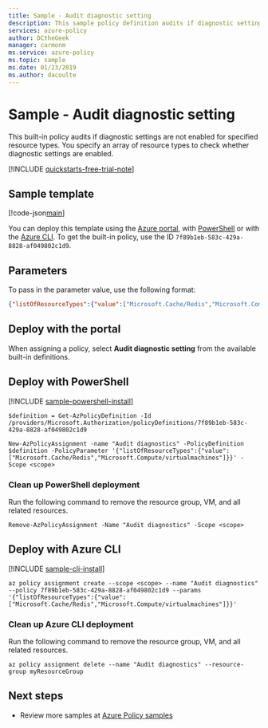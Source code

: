 ```yaml
---
title: Sample - Audit diagnostic setting
description: This sample policy definition audits if diagnostic settings not enabled for specified resource types.
services: azure-policy
author: DCtheGeek
manager: carmonm
ms.service: azure-policy
ms.topic: sample
ms.date: 01/23/2019
ms.author: dacoulte
---
```

# Sample - Audit diagnostic setting

This built-in policy audits if diagnostic settings are not enabled for specified resource types. You specify an array of resource types to check whether diagnostic settings are enabled.

[!INCLUDE [quickstarts-free-trial-note](../../../../includes/quickstarts-free-trial-note.md)]

## Sample template

[!code-json[main](../../../../policy-templates/samples/Monitoring/audit-diagnostic-setting/azurepolicy.json "Audit diagnostic setting")]

You can deploy this template using the [Azure portal](#deploy-with-the-portal), with [PowerShell](#deploy-with-powershell) or with the [Azure CLI](#deploy-with-azure-cli). To get the built-in policy, use the ID `7f89b1eb-583c-429a-8828-af049802c1d9`.

## Parameters

To pass in the parameter value, use the following format:

```json
{"listOfResourceTypes":{"value":["Microsoft.Cache/Redis","Microsoft.Compute/virtualmachines"]}}
```

## Deploy with the portal

When assigning a policy, select **Audit diagnostic setting** from the available built-in definitions.

## Deploy with PowerShell

[!INCLUDE [sample-powershell-install](../../../../includes/sample-powershell-install-no-ssh-az.md)]

```azurepowershell-interactive
$definition = Get-AzPolicyDefinition -Id /providers/Microsoft.Authorization/policyDefinitions/7f89b1eb-583c-429a-8828-af049802c1d9

New-AzPolicyAssignment -name "Audit diagnostics" -PolicyDefinition $definition -PolicyParameter '{"listOfResourceTypes":{"value":["Microsoft.Cache/Redis","Microsoft.Compute/virtualmachines"]}}' -Scope <scope>
```

### Clean up PowerShell deployment

Run the following command to remove the resource group, VM, and all related resources.

```azurepowershell-interactive
Remove-AzPolicyAssignment -Name "Audit diagnostics" -Scope <scope>
```

## Deploy with Azure CLI

[!INCLUDE [sample-cli-install](../../../../includes/sample-cli-install.md)]

```azurecli-interactive
az policy assignment create --scope <scope> --name "Audit diagnostics" --policy 7f89b1eb-583c-429a-8828-af049802c1d9 --params '{"listOfResourceTypes":{"value":["Microsoft.Cache/Redis","Microsoft.Compute/virtualmachines"]}}'
```

### Clean up Azure CLI deployment

Run the following command to remove the resource group, VM, and all related resources.

```azurecli-interactive
az policy assignment delete --name "Audit diagnostics" --resource-group myResourceGroup
```

## Next steps

- Review more samples at [Azure Policy samples](index.md)